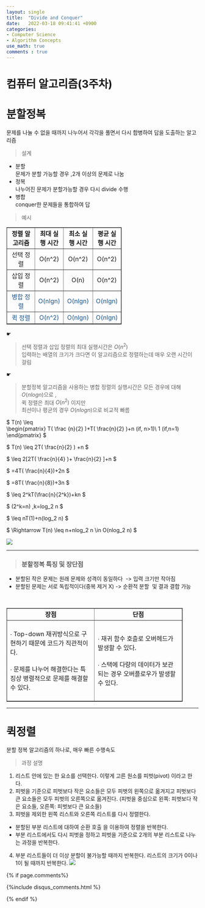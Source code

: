 ```yaml
---
layout: single
title:  "Divide and Conquer"
date:   2022-03-18 09:41:41 +0900
categories: 
- Computer Science
- Algorithm Concepts
use_math: true
comments : true
---
```

# 컴퓨터 알고리즘(3주차)

# 분할정복  

문제를 나눌 수 없을 때까지 나누어서 각각을 풀면서 다시 합병하여 답을 도출하는 알고리즘

> 설계  

* 분할  
문제가 분할 가능할 경우 ,2개 이상의 문제로 나눔  
* 정복  
나누어진 문제가 분할가능할 경우 다시 divide 수행  
* 병합  
conquer한 문제들을 통합하여 답  

> 예시

<table style="border-collapse: collapse; width: 60%; " border="1" data-ke-align="alignLeft">
<tbody>
<tr style="height: 18px;">
<td style="width: 24.4813%; text-align: center; "><b>정렬 알고리즘</b></td>
<td style="width: 24.8963%; text-align: center; "><b>최대 실행 시간</b></td>
<td style="width: 25.5187%; text-align: center; "><b>최소 실행 시간</b></td>
<td style="width: 24.8963%; text-align: center;"><b>평균 실행 시간</b></td>
</tr>
<tr style="height: 17px;">
<td style="width: 24.4813%;  text-align: center;">선택 정렬</td>
<td style="width: 24.8963%; text-align: center;">O(n^2)</td>
<td style="width: 25.5187%;  text-align: center;">O(n^2)</td>
<td style="width: 24.8963%; text-align: center;">O(n^2)</td>
</tr>
<tr style="height: 17px;">
<td style="width: 24.4813%;  text-align: center;">삽입 정렬</td>
<td style="width: 24.8963%;  text-align: center;">O(n^2)</td>
<td style="width: 25.5187%; text-align: center;">O(n)</td>
<td style="width: 24.8963%; text-align: center;">O(n^2)</td>
</tr>
<tr style="height: 17px;">
<td style="width: 24.4813%;  text-align: center;"><span style="color: #1a5490;">병합 정렬</span></td>
<td style="width: 24.8963%; text-align: center;"><span style="color: #1a5490;">O(nlgn)</span></td>
<td style="width: 25.5187%;text-align: center;"><span style="color: #1a5490;">O(nlgn)</span></td>
<td style="width: 24.8963%;text-align: center;"><span style="color: #1a5490;">O(nlgn)</span></td>
</tr>
<tr style="height: 17px;">
<td style="width: 24.4813%; text-align: center;"><span style="color: #1a5490;">퀵 정렬</span></td>
<td style="width: 24.8963%;text-align: center;"><span style="color: #1a5490;">O(n^2)</span></td>
<td style="width: 25.5187%; text-align: center;"><span style="color: #1a5490;">O(nlgn)</span></td>
<td style="width: 24.8963%;  text-align: center;"><span style="color: #1a5490;">O(nlgn)</span></td>
</tr>
</tbody>
</table>

☛   
> 선택 정렬과 삽입 정렬의 최대 실행시간은 $O(n^2)$   
입력하는 배열의 크기가 크다면 이 알고리즘으로 정렬하는데 매우 오랜 시간이 걸림

 

☛  
> 분할정복 알고리즘을 사용하는 병합 정렬의 실행시간은 모든 경우에 대해 $O(nlogn)$으로 ,  
퀵 정렬은 최대 $O(n^2)$ 이지만  
최선이나 평균의 경우 $O(nlogn)$으로 비교적 빠름   


$ T(n) \leq  
\begin{pmatrix} 
T( \frac {n}{2} )+T( \frac{n}{2} )+n (if, n>1)\\
1 (if,n=1) 
\end{pmatrix} $  

$ T(n) \leq 2T( \frac{n}{2} ) +n  $


$  \leq 2[2T( \frac{n}{4} )+ \frac{n}{2} ]+n $

$ =4T( \frac{n}{4})+2n $ 

$ =8T( \frac{n}{8})+3n $  

$ \leq 2^kT(\frac{n}{2^k})+kn $

$ (2^k=n) ,k=log_2 n $

$ \leq nT(1)+n(log_2 n) $

$ \Rightarrow	T(n) \leq n+nlog_2 n \in O(nlog_2 n) $

![](https://img1.daumcdn.net/thumb/R1280x0/?scode=mtistory2&fname=https%3A%2F%2Fblog.kakaocdn.net%2Fdn%2F1jaZt%2Fbtrd1xZC9sT%2FBZy2RklFUqqUhS1AuCJxW1%2Fimg.png)  

---

> <h3 id="h1-2" data-ke-size="size23"><span style="color: #11111;"><b>분할정복 특징 및 장단점</b></span></h3>
<ul style="list-style-type: disc;" data-ke-list-type="disc">
<li>분할된 작은 문제는 원래 문제와 성격이 동일하다&nbsp; -&gt; 입력 크기만 작아짐</li>
<li>분할된 문제는 서로 독립적이다(중복 제거 X) -&gt; 순환적 분할&nbsp; 및 결과 결합 가능&nbsp;</li>
</ul>

<p data-ke-size="size16">&nbsp;</p>
<table style="border-collapse: collapse; width: 91.6465%; " border="1" data-ke-align="alignLeft">
<tbody>
<tr>
<td style="width: 50%;  text-align: center;"><b>장점</b></td>
<td style="width: 50%;  text-align: center;"><b>단점</b></td>
</tr>
<tr style="height: 17px;">
<td style="width: 50%; height: 17px;"><br />∙ Top-down 재귀방식으로 구현하기 때문에 코드가 직관적이다.<br /><br />∙ 문제를 나누어 해결한다는 특징상 병렬적으로 문제를 해결할 수 있다.<br /><br /></td>
<td style="width: 50%; height: 17px;">∙ 재귀 함수 호츨로 오버헤드가 발생할 수 있다.&nbsp;<br /><br />∙&nbsp;스택에 다량의 데이터가 보관되는 경우 오버플로우가 발생할 수 있다.</td>
</tr>
</tbody>
</table>  

---
  

# 퀵정렬  
분할 정복 알고리즘의 하나로, 매우 빠른 수행속도
> 과정 설명  

1. 리스트 안에 있는 한 요소를 선택한다. 이렇게 고른 원소를 피벗(pivot) 이라고 한다.
2. 피벗을 기준으로 피벗보다 작은 요소들은 모두 피벗의 왼쪽으로 옮겨지고 피벗보다 큰 요소들은 모두 피벗의 오른쪽으로 옮겨진다. (피벗을 중심으로 왼쪽: 피벗보다 작은 요소들, 오른쪽: 피벗보다 큰 요소들)
3. 피벗을 제외한 왼쪽 리스트와 오른쪽 리스트를 다시 정렬한다.
- 분할된 부분 리스트에 대하여 순환 호출 을 이용하여 정렬을 반복한다.
- 부분 리스트에서도 다시 피벗을 정하고 피벗을 기준으로 2개의 부분 리스트로 나누는 과정을 반복한다.
4. 부분 리스트들이 더 이상 분할이 불가능할 때까지 반복한다.
리스트의 크기가 0이나 1이 될 때까지 반복한다.
![](https://dudri63.github.io/image/algo6-2.png)

{% if page.comments%}

{%include disqus_comments.html %}
	
{% endif %}  